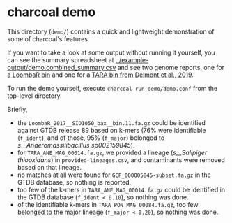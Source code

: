 # charcoal demo

This directory (`demo/`) contains a quick and lightweight demonstration
of some of charcoal's features.

If you want to take a look at some output without running it yourself,
you can see the summary spreadsheet at
[../example-output/demo.combined_summary.csv](../example-output/demo.combined_summary.csv) and see two genome reports, one for [a LoombaR bin](../example-output/LoombaR_2017__SID1050_bax__bin.11.fa.gz.report.txt) and one for a [TARA bin from Delmont et al., 2019](../example-output/TARA_ANE_MAG_00014.fa.gz.report.txt).

To run the demo yourself, execute `charcoal run demo/demo.conf` from
the top-level directory.

Briefly,

* the `LoombaR_2017__SID1050_bax__bin.11.fa.gz` could be identified
  against GTDB release 89 based on k-mers (76% were identifiable
  (`f_ident`), and of those, 95% (`f_major`) belonged to
  *s__Anaeromassilibacillus sp002159845*).
* for `TARA_ANE_MAG_00014.fa.gz`, we provided a lineage (*s__Salipiger
  thiooxidans*) in `provided-lineages.csv`, and contaminants were
  removed based on that lineage.
* no matches at all were found for `GCF_000005845-subset.fa.gz` in the
  GTDB database, so nothing is reported.
* too few of the k-mers in `TARA_ANE_MAG_00014.fa.gz` could be
  identified in the GTDB database (`f_ident < 0.10`), so nothing was
  done.
* of the identifiable k-mers in `TARA_PON_MAG_00084.fa.gz`, too few
  belonged to the major lineage (`f_major < 0.20`), so nothing was
  done.
